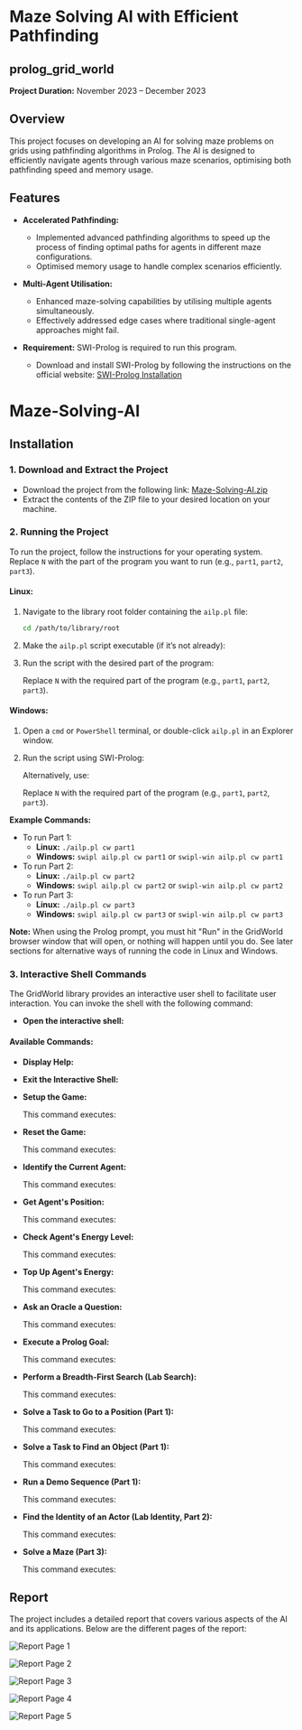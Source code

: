 # Maze Solving AI with Efficient Pathfinding

## prolog_grid_world

**Project Duration:** November 2023 – December 2023

## Overview

This project focuses on developing an AI for solving maze problems on grids using pathfinding algorithms in Prolog. The AI is designed to efficiently navigate agents through various maze scenarios, optimising both pathfinding speed and memory usage.

## Features

- **Accelerated Pathfinding:** 
  - Implemented advanced pathfinding algorithms to speed up the process of finding optimal paths for agents in different maze configurations.
  - Optimised memory usage to handle complex scenarios efficiently.

- **Multi-Agent Utilisation:**
  - Enhanced maze-solving capabilities by utilising multiple agents simultaneously.
  - Effectively addressed edge cases where traditional single-agent approaches might fail.

- **Requirement:** SWI-Prolog is required to run this program.
  - Download and install SWI-Prolog by following the instructions on the official website:
    [SWI-Prolog Installation](https://www.swi-prolog.org/)
  

# Maze-Solving-AI

## Installation

### 1. Download and Extract the Project

- Download the project from the following link:
  [Maze-Solving-AI.zip](https://github.com/JeeIn-Park/Maze-Solving-AI/raw/main/Maze-Solving-AI.zip)
- Extract the contents of the ZIP file to your desired location on your machine.

### 2. Running the Project

To run the project, follow the instructions for your operating system. Replace `N` with the part of the program you want to run (e.g., `part1`, `part2`, `part3`).

#### **Linux:**

1. Navigate to the library root folder containing the `ailp.pl` file:
   ```bash
   cd /path/to/library/root
   ```

3. Make the `ailp.pl` script executable (if it’s not already):
   <!-- chmod +x ailp.pl -->

4. Run the script with the desired part of the program:
   <!-- ./ailp.pl cw partN -->
   Replace `N` with the required part of the program (e.g., `part1`, `part2`, `part3`).

#### **Windows:**

1. Open a `cmd` or `PowerShell` terminal, or double-click `ailp.pl` in an Explorer window.

2. Run the script using SWI-Prolog:
   <!-- swipl ailp.pl cw partN -->
   Alternatively, use:
   <!-- swipl-win ailp.pl cw partN -->
   Replace `N` with the required part of the program (e.g., `part1`, `part2`, `part3`).

**Example Commands:**

- To run Part 1:
  - **Linux:** `./ailp.pl cw part1`
  - **Windows:** `swipl ailp.pl cw part1` or `swipl-win ailp.pl cw part1`
- To run Part 2:
  - **Linux:** `./ailp.pl cw part2`
  - **Windows:** `swipl ailp.pl cw part2` or `swipl-win ailp.pl cw part2`
- To run Part 3:
  - **Linux:** `./ailp.pl cw part3`
  - **Windows:** `swipl ailp.pl cw part3` or `swipl-win ailp.pl cw part3`

**Note:** When using the Prolog prompt, you must hit "Run" in the GridWorld browser window that will open, or nothing will happen until you do. See later sections for alternative ways of running the code in Linux and Windows.

### 3. Interactive Shell Commands

The GridWorld library provides an interactive user shell to facilitate user interaction. You can invoke the shell with the following command:

- **Open the interactive shell:**
  <!-- ?- shell. -->

#### **Available Commands:**

- **Display Help:**
  <!-- ?- help. -->

- **Exit the Interactive Shell:**
  <!-- ?- stop. -->

- **Setup the Game:**
  <!-- ?- setup. -->
  This command executes:
  <!-- ?- join_game(A), reset_game, start_game. -->

- **Reset the Game:**
  <!-- ?- reset. -->
  This command executes:
  <!-- ?- reset_game, start_game. -->

- **Identify the Current Agent:**
  <!-- ?- whoami. -->
  This command executes:
  <!-- ?- my_agent(A). -->

- **Get Agent's Position:**
  <!-- ?- position. -->
  This command executes:
  <!-- ?- my_agent(A), get_agent_position(A, P). -->

- **Check Agent's Energy Level:**
  <!-- ?- energy. -->
  This command executes:
  <!-- ?- my_agent(A), get_agent_energy(A, Energy). -->

- **Top Up Agent's Energy:**
  <!-- ?- topup(+Stat). -->
  This command executes:
  <!-- ?- my_agent(A), agent_topup_energy(A, Stat). -->

- **Ask an Oracle a Question:**
  <!-- ?- ask(+Orac, +Qu). -->
  This command executes:
  <!-- ?- my_agent(A), agent_ask_oracle(A, Orac, Qu, Ans). -->

- **Execute a Prolog Goal:**
  <!-- ?- call(+G). -->
  This command executes:
  <!-- ?- findall(G, call(G), L). -->

- **Perform a Breadth-First Search (Lab Search):**
  <!-- ?- search. -->
  This command executes:
  <!-- ?- search_bf. -->

- **Solve a Task to Go to a Position (Part 1):**
  <!-- ?- go(+Pos). -->
  This command executes:
  <!-- ?- solve_task(go(Pos), Cost). -->

- **Solve a Task to Find an Object (Part 1):**
  <!-- ?- find(+Obj). -->
  This command executes:
  <!-- ?- solve_task(find(Obj), Cost). -->

- **Run a Demo Sequence (Part 1):**
  <!-- ?- demo. -->
  This command executes:
  <!-- ?- reset, find(o(1)), ask(o(1), 'What is the meaning of life, the universe and everything?'),
     go(p(7,7)), energy, position, go(p(19,9)), energy, position,
     call(map_adjacent(p(19,9), _P, _O)), topup(c(3)), energy,
     go(p(10,10)), energy. -->

- **Find the Identity of an Actor (Lab Identity, Part 2):**
  <!-- ?- identity. -->
  This command executes:
  <!-- ?- find_identity(ActorName). -->

- **Solve a Maze (Part 3):**
  <!-- ?- maze. -->
  This command executes:
  <!-- ?- solve_maze. -->



## Report

The project includes a detailed report that covers various aspects of the AI and its applications. Below are the different pages of the report:

![Report Page 1](./doc/cw_report_2176132/1723976631838-ce38c53b-af48-4d81-a340-6c8d7dc4f751_1.jpg)

![Report Page 2](./doc/cw_report_2176132/1723976631838-ce38c53b-af48-4d81-a340-6c8d7dc4f751_2.jpg)

![Report Page 3](./doc/cw_report_2176132/1723976631838-ce38c53b-af48-4d81-a340-6c8d7dc4f751_3.jpg)

![Report Page 4](./doc/cw_report_2176132/1723976631838-ce38c53b-af48-4d81-a340-6c8d7dc4f751_4.jpg)

![Report Page 5](./doc/cw_report_2176132/1723976631838-ce38c53b-af48-4d81-a340-6c8d7dc4f751_5.jpg)
